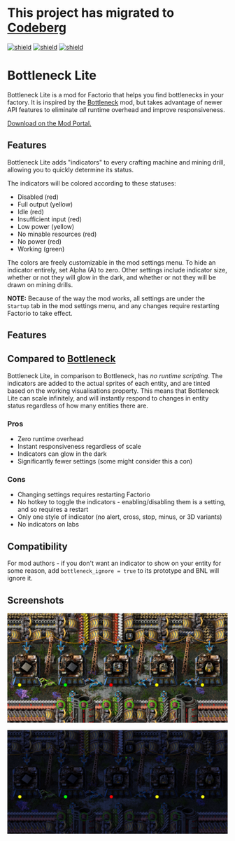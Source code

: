 # This project has migrated to [Codeberg](https://codeberg.org/raiguard/BottleneckLite)

[![shield](https://img.shields.io/badge/Ko--fi-Donate%20-hotpink?logo=kofi&logoColor=white)](https://ko-fi.com/raiguard)
[![shield](https://img.shields.io/badge/Crowdin-Translate-brightgreen)](https://crowdin.com/project/raiguards-factorio-mods)
[![shield](https://img.shields.io/badge/dynamic/json?color=orange&label=Factorio&query=downloads_count&suffix=%20downloads&url=https%3A%2F%2Fmods.factorio.com%2Fapi%2Fmods%2FBottleneckLite)](https://mods.factorio.com/mod/BottleneckLite)

# Bottleneck Lite

Bottleneck Lite is a mod for Factorio that helps you find bottlenecks in your
factory. It is inspired by the
[Bottleneck](https://mods.factorio.com/mod/Bottleneck) mod, but takes advantage
of newer API features to eliminate _all_ runtime overhead and improve
responsiveness.

[Download on the Mod Portal.](https://mods.factorio.com/mod/BottleneckLite)

## Features

Bottleneck Lite adds "indicators" to every crafting machine and mining drill,
allowing you to quickly determine its status.

The indicators will be colored according to these statuses:

- Disabled (red)
- Full output (yellow)
- Idle (red)
- Insufficient input (red)
- Low power (yellow)
- No minable resources (red)
- No power (red)
- Working (green)

The colors are freely customizable in the mod settings menu. To hide an
indicator entirely, set Alpha (A) to zero. Other settings include indicator
size, whether or not they will glow in the dark, and whether or not they will
be drawn on mining drills.

**NOTE:** Because of the way the mod works, all settings are under the
`Startup` tab in the mod settings menu, and any changes require restarting
Factorio to take effect.

## Features

## Compared to [Bottleneck](https://mods.factorio.com/mod/Bottleneck)

Bottleneck Lite, in comparison to Bottleneck, has _no runtime scripting_. The
indicators are added to the actual sprites of each entity, and are tinted based
on the working visualisations property. This means that Bottleneck Lite can
scale infinitely, and will instantly respond to changes in entity status
regardless of how many entities there are.

### Pros

- Zero runtime overhead
- Instant responsiveness regardless of scale
- Indicators can glow in the dark
- Significantly fewer settings (some might consider this a con)

### Cons

- Changing settings requires restarting Factorio
- No hotkey to toggle the indicators - enabling/disabling them is a setting,
  and so requires a restart
- Only one style of indicator (no alert, cross, stop, minus, or 3D variants)
- No indicators on labs

## Compatibility

For mod authors - if you don't want an indicator to show on your entity for
some reason, add `bottleneck_ignore = true` to its prototype and BNL will
ignore it.

## Screenshots

![](screenshots/demo-screenshot.png)

![](screenshots/demo-screenshot-night.png)
